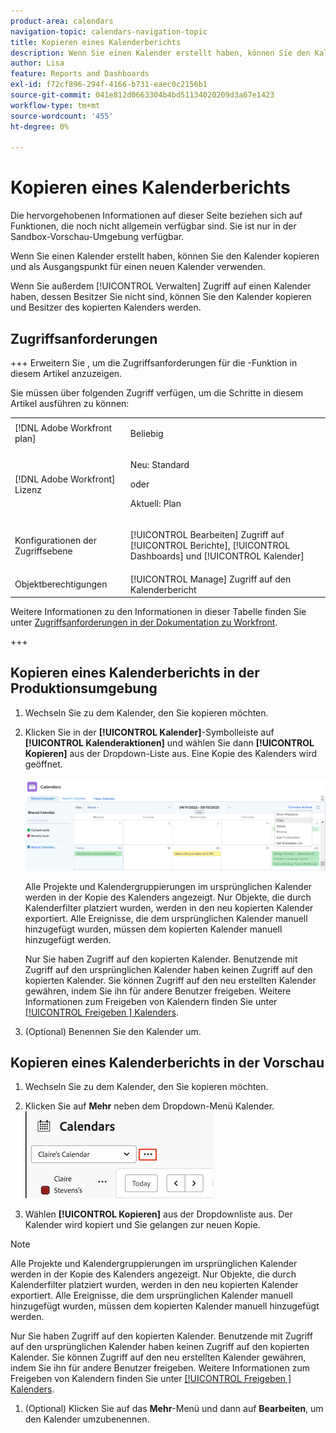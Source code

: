 ```yaml
---
product-area: calendars
navigation-topic: calendars-navigation-topic
title: Kopieren eines Kalenderberichts
description: Wenn Sie einen Kalender erstellt haben, können Sie den Kalender kopieren und als Ausgangspunkt für einen neuen Kalender verwenden.
author: Lisa
feature: Reports and Dashboards
exl-id: f72cf896-294f-4166-b731-eaec0c2156b1
source-git-commit: 041e812d0663304b4bd51134020209d3a67e1423
workflow-type: tm+mt
source-wordcount: '455'
ht-degree: 0%

---
```


# Kopieren eines Kalenderberichts

<span class="preview">Die hervorgehobenen Informationen auf dieser Seite beziehen sich auf Funktionen, die noch nicht allgemein verfügbar sind. Sie ist nur in der Sandbox-Vorschau-Umgebung verfügbar.</span>

Wenn Sie einen Kalender erstellt haben, können Sie den Kalender kopieren und als Ausgangspunkt für einen neuen Kalender verwenden.

Wenn Sie außerdem [!UICONTROL Verwalten] Zugriff auf einen Kalender haben, dessen Besitzer Sie nicht sind, können Sie den Kalender kopieren und Besitzer des kopierten Kalenders werden.

## Zugriffsanforderungen

+++ Erweitern Sie , um die Zugriffsanforderungen für die -Funktion in diesem Artikel anzuzeigen.

Sie müssen über folgenden Zugriff verfügen, um die Schritte in diesem Artikel ausführen zu können:

<table style="table-layout:auto"> 
 <col> 
 </col> 
 <col> 
 </col> 
 <tbody> 
  <tr> 
   <td role="rowheader">[!DNL Adobe Workfront plan]</td> 
   <td> <p>Beliebig</p> </td> 
  </tr> 
  <tr> 
   <td role="rowheader">[!DNL Adobe Workfront] Lizenz</td> 
   <td><p>Neu: Standard</p>
       <p>oder</p>
       <p>Aktuell: Plan</p></td> 
  </tr> 
  <tr> 
   <td role="rowheader">Konfigurationen der Zugriffsebene</td> 
   <td> <p>[!UICONTROL Bearbeiten] Zugriff auf [!UICONTROL Berichte], [!UICONTROL Dashboards] und [!UICONTROL Kalender]</p></td> 
  </tr> 
  <tr> 
   <td role="rowheader">Objektberechtigungen</td> 
   <td>[!UICONTROL Manage] Zugriff auf den Kalenderbericht</td> 
  </tr> 
 </tbody> 
</table>

Weitere Informationen zu den Informationen in dieser Tabelle finden Sie unter [Zugriffsanforderungen in der Dokumentation zu Workfront](/help/quicksilver/administration-and-setup/add-users/access-levels-and-object-permissions/access-level-requirements-in-documentation.md).

+++

## Kopieren eines Kalenderberichts in der Produktionsumgebung

1. Wechseln Sie zu dem Kalender, den Sie kopieren möchten.
1. Klicken Sie in der **[!UICONTROL Kalender]**-Symbolleiste auf **[!UICONTROL Kalenderaktionen]** und wählen Sie dann **[!UICONTROL Kopieren]** aus der Dropdown-Liste aus.
Eine Kopie des Kalenders wird geöffnet.

   ![Kopieren Sie den Kalenderbericht](assets/copy-calendar-report.png)

   Alle Projekte und Kalendergruppierungen im ursprünglichen Kalender werden in der Kopie des Kalenders angezeigt. Nur Objekte, die durch Kalenderfilter platziert wurden, werden in den neu kopierten Kalender exportiert. Alle Ereignisse, die dem ursprünglichen Kalender manuell hinzugefügt wurden, müssen dem kopierten Kalender manuell hinzugefügt werden.

   Nur Sie haben Zugriff auf den kopierten Kalender. Benutzende mit Zugriff auf den ursprünglichen Kalender haben keinen Zugriff auf den kopierten Kalender. Sie können Zugriff auf den neu erstellten Kalender gewähren, indem Sie ihn für andere Benutzer freigeben. Weitere Informationen zum Freigeben von Kalendern finden Sie unter [[!UICONTROL Freigeben ] Kalenders](../../../reports-and-dashboards/reports/calendars/share-a-calendar-report.md).

1. (Optional) Benennen Sie den Kalender um.

<div class="preview">

## Kopieren eines Kalenderberichts in der Vorschau

1. Wechseln Sie zu dem Kalender, den Sie kopieren möchten.
1. Klicken Sie auf **Mehr** neben dem Dropdown-Menü Kalender.
   ![Menü „Kalender Mehr“](assets/more-menu-calendar.png)

1. Wählen **[!UICONTROL Kopieren]** aus der Dropdownliste aus. Der Kalender wird kopiert und Sie gelangen zur neuen Kopie.


>[!NOTE]
>
>Alle Projekte und Kalendergruppierungen im ursprünglichen Kalender werden in der Kopie des Kalenders angezeigt. Nur Objekte, die durch Kalenderfilter platziert wurden, werden in den neu kopierten Kalender exportiert. Alle Ereignisse, die dem ursprünglichen Kalender manuell hinzugefügt wurden, müssen dem kopierten Kalender manuell hinzugefügt werden.
> 
>
>Nur Sie haben Zugriff auf den kopierten Kalender. Benutzende mit Zugriff auf den ursprünglichen Kalender haben keinen Zugriff auf den kopierten Kalender. Sie können Zugriff auf den neu erstellten Kalender gewähren, indem Sie ihn für andere Benutzer freigeben. Weitere Informationen zum Freigeben von Kalendern finden Sie unter [[!UICONTROL Freigeben ] Kalenders](../../../reports-and-dashboards/reports/calendars/share-a-calendar-report.md).

1. (Optional) Klicken Sie auf das **Mehr**-Menü und dann auf **Bearbeiten**, um den Kalender umzubenennen.

</div>
